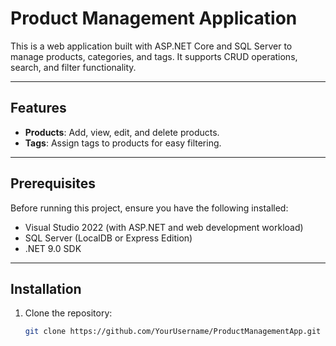 # Product Management Application

This is a web application built with ASP.NET Core and SQL Server to manage products, categories, and tags. It supports CRUD operations, search, and filter functionality.

---

## Features
- **Products**: Add, view, edit, and delete products.
- **Tags**: Assign tags to products for easy filtering.
---

## Prerequisites
Before running this project, ensure you have the following installed:
- Visual Studio 2022 (with ASP.NET and web development workload)
- SQL Server (LocalDB or Express Edition)
- .NET 9.0 SDK 

---

## Installation
1. Clone the repository:
   ```bash
   git clone https://github.com/YourUsername/ProductManagementApp.git
